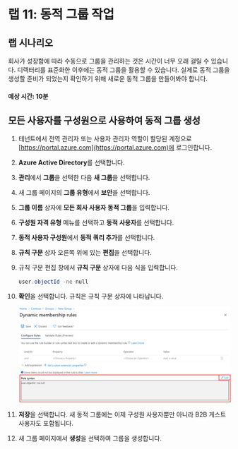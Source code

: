 ﻿---
lab:
    title: '11 - 동적 그룹 작업'
    learning path: '01'
    module: '모듈 03 - 외부 ID 구현 및 관리'
---

# 랩 11: 동적 그룹 작업

## 랩 시나리오

회사가 성장함에 따라 수동으로 그룹을 관리하는 것은 시간이 너무 오래 걸릴 수 있습니다. 디렉터리를 표준화한 이후에는 동적 그룹을 활용할 수 있습니다. 실제로 동적 그룹을 생성할 준비가 되었는지 확인하기 위해 새로운 동적 그룹을 만들어봐야 합니다.

#### 예상 시간: 10분

## 모든 사용자를 구성원으로 사용하여 동적 그룹 생성

1. 테넌트에서 전역 관리자 또는 사용자 관리자 역할이 할당된 계정으로 [https://portal.azure.com](https://portal.azure.com)에 로그인합니다.

1. **Azure Active Directory**를 선택합니다.

1. **관리**에서 **그룹**을 선택한 다음 **새 그룹**을 선택합니다.

1. 새 그룹 페이지의 **그룹 유형**에서 **보안**을 선택합니다.

1. **그룹 이름** 상자에 **모든 회사 사용자 동적 그룹**을 입력합니다.

1. **구성원 자격 유형** 메뉴를 선택하고 **동적 사용자**를 선택합니다.

1. **동적 사용자 구성원**에서 **동적 쿼리 추가**를 선택합니다.

1. **규칙 구문** 상자 오른쪽 위에 있는 **편집**을 선택합니다.

1. 규칙 구문 편집 창에서 **규칙 구문** 상자에 다음 식을 입력합니다.

    ```powershell
    user.objectId -ne null
    ```

1. **확인**을 선택합니다. 규칙은 규칙 구문 상자에 나타납니다.

    ![규칙 구문이 강조 표시된 동적 그룹 구성원 자격 규칙 블레이드를 보여주는 화면 이미지](./media/lp1-mod3-dynamic-group-membership-rule.png)

1. **저장**을 선택합니다. 새 동적 그룹에는 이제 구성원 사용자뿐만 아니라 B2B 게스트 사용자도 포함됩니다.

1. 새 그룹 페이지에서 **생성**을 선택하여 그룹을 생성합니다.
